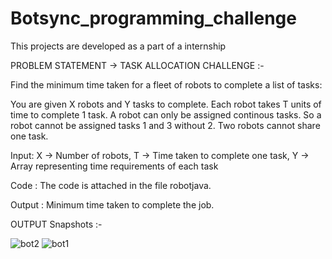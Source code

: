 # Botsync_programming_challenge
This projects are developed as a part of a internship

PROBLEM STATEMENT ->
TASK ALLOCATION CHALLENGE :-

Find the minimum time taken for a fleet of robots to complete a list of tasks:

You are given X robots and Y tasks to complete. Each robot takes T units of time to complete 1 task. A robot can only be assigned continous
tasks. So a robot cannot be assigned tasks 1 and 3 without 2. Two robots cannot share one task.

Input:
X -> Number of robots,
T -> Time taken to complete one task,
Y -> Array representing time requirements of each task

Code : The code is attached in the file robotjava.

Output : Minimum time taken to complete the job.

OUTPUT Snapshots :-

![bot2](https://user-images.githubusercontent.com/47209023/55279042-d4351280-5339-11e9-9101-41966cdc7e9d.PNG)
![bot1](https://user-images.githubusercontent.com/47209023/55279043-d4cda900-5339-11e9-9cb2-86e1c12aefd5.PNG)
